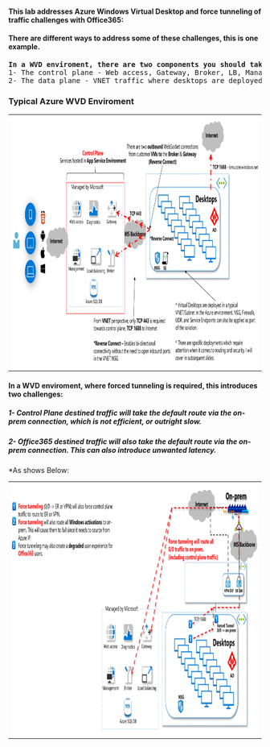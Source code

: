 #### This lab addresses Azure Windows Virtual Desktop and force tunneling of traffic challenges with Office365:
#### There are different ways to address some of these challenges, this is one example.

<pre lang= >
<b>In a WVD enviroment, there are two components you should take into account:</b>
1- The control plane - Web access, Gateway, Broker, LB, Management, Diagonostics-
2- The data plane - VNET traffic where desktops are deployed
</pre>
### Typical Azure WVD Enviroment
<table><tr><td>
    <img src="https://github.com/ManCalAzure/AzureLabs/blob/master/O365_IP_ADDRESSES_TO_UDR/wvd1.png" lt="" title="Lab Topology" width="850" height="500"  />
</td></tr></table>

#### In a WVD enviroment, where <b>forced tunneling</b> is required, this introduces two challenges:
##### 1- <b>Control Plane</b> destined traffic will take the default route via the on-prem connection, which is not efficient, or outright slow.
##### 2- <b>Office365</b> destined traffic will also take the default route via the on-prem connection. This can also introduce unwanted latency.

*As shows Below:
<table><tr><td>
    <img src="https://github.com/ManCalAzure/AzureLabs/blob/master/O365_IP_ADDRESSES_TO_UDR/wvd2.png" lt="" title="Lab Topology" width="850" height="500"  />
</td></tr></table>

